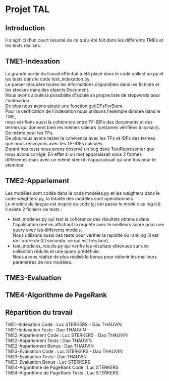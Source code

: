 # Projet TAL
## Introduction
Il s'agit ici d'un court résumé de ce qui a été fait dans les différents TMEs et les tests réalisés.  
## TME1-Indexation
La grande partie du travail efféctué à été placé dans le code collection.py et les tests dans le code test_indexation.py.   
Le parser récupère toutes les informations disponibles dans les fichiers et les stockes dans des objects Document.  
Nous avons ajouté la possibilité d'ajouté sa propre liste de stopwords pour l'indexation.  
De plus nous avons ajouté une fonction getIDFsForStem.   
Pour la vérification de l'indexation nous utilisons l'exemple donnée dans le TME,  
nous vérifions aussi la cohérence entre TF-IDFs des documents et des termes qui donnent bien les mêmes valeurs (certaines vérifiées à la main).
De même pour les TFs.  
De plus nous avons tester la cohérence avec les TFs et IDFs des termes que nous renvoyons avec les TF-IDFs calculés.  
Durant nos tests nous avons observé un bug dans TextRepresenter que nous avons corrigé. 
En effet si un mot apparaissait sous 2 formes différentes mais avec un même stem il n'apparaissait qu'une fois pour le stemmer.
## TME2-Appariement
Les modèles sont codés dans le code modeles.py et les weighters dans le code weighters.py, 
la totalité des modèles sont opérationnels.  
Le modèle de langue est inspiré du code [ici](https://github.com/prdx/RetrievalModels/tree/master/models) (on passe le modèle au log ici).
Il existe 2 fichiers de tests :  
- test_modeles.py qui test la cohérence des résultats obtenus dans l'application réel en affichant la requète avec le meilleurs score pour une query avec les différents models.  
Nous utilisons aussi ces tests pour verifier la rapidité du ranking (il est de l'ordre de 0.1 seconde, ce qui est très bon).
- test_modeles_results.py qui vérifie les résultats obtenues sur une collection réduite et une query prédéfinie.  
Nous avons réalisé de plus réalisé le bonus pour obtenir les meilleurs paramètres de nos modèles.  
## TME3-Evaluation

## TME4-Algorithme de PageRank
## Répartition du travail
TME1-Indexation Code : Luc STERKERS - Dao THAUVIN   
TME1-Indexation Tests : Dao THAUVIN   
TME2-Appariement Code : Luc STERKERS - Dao THAUVIN    
TME2-Appariement Tests : Dao THAUVIN  
TME2-Appariement Bonus : Dao THAUVIN    
TME3-Evaluation Code : Luc STERKERS - Dao THAUVIN  
TME3-Evaluation Tests : Dao THAUVIN  
TME3-Evaluation Bonus : Luc STERKERS  
TME4-Algorithme de PageRank Code : Luc STERKERS  
TME4-Algorithme de PageRank Tests : Luc STERKERS  
